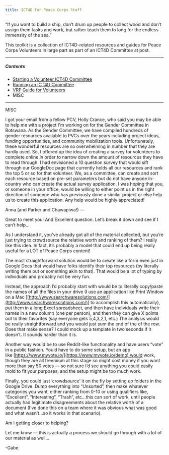 ```yaml
---
title: ICT4D for Peace Corps Staff
---
```


“If you want to build a ship, don’t drum up people to collect wood and don’t assign them tasks and work, but rather teach them to long for the endless immensity of the sea.”


This toolkit is a collection of ICT4D-related resources and guides for Peace Corps Volunteers in large part as part of an ICT4D Committee at post.


	
___



##### Contents

- [Starting a Volunteer ICT4D Committee]()
- [Running an ICT4D Committee]()
- [VRF Guide for Volunteers]()
- MISC


___




MISC



I got your email from a fellow PCV, Holly Crance, who said you may be
able to help me with a project I'm working on for the Gender Committee
in Botswana. As the Gender Committee, we have compiled hundreds of
gender resources available to PVCs over the years including project
ideas, funding opportunities, and community mobilization tools.
Unfortunately, these wonderful resources are so overwhelming in number
that they are hardly used. So, I offered up the idea of creating a
survey for volunteers to complete online in order to narrow down the
amount of resources they have to read through. I had envisioned a 10
question survey that would sift through our GoogleDoc page that
currently holds all our resources and rank the top 5 or so for that
volunteer. We, as a committee, can create and sort each resource based
on pre-set parameters but do not have anyone in-country who can create
the actual survey application. I was hoping that you, or someone in
your office, would be willing to either point us in the right
direction of someone who has previously done a similar project or else
help us to create this application. Any help would be highly
appreciated!



Anna (and Parker and Chawapiwa!) — 

Great to meet you! And Excellent question. Let’s break it down and see if I can’t help…

As I understand it, you’ve already got all of the material collected, but you’re just trying to crowdsource the relative worth and ranking of them? I really like this idea. In fact, it’s probably a model that could end up being really useful for a LOT of Peace Corps content!

The most straightforward solution would be to create like a form even just in Google Docs that would have folks identify their top resources (by literally writing them out or something akin to that). That would be a lot of typing by individuals and probably not be very fun.

Instead, the approach I’d probably start with would be to literally copy/paste the names of all the files in your drive (I use an application like Print Window on a Mac [[http://www.searchwaresolutions.com/](http://www.searchwaresolutions.com/)] to accomplish this automatically), put them in a long Excel spreadsheet, and then have individuals write their names in a new column (one per person), and then they can give X points out to their favorites (say everyone gets 5,4,3,2,1, etc.) The analysis would be really straightforward and you would just sum the end of the of the row. Does that make sense? I could mock up a template in two seconds if it doesn’t. It sounds harder than it is.

Another way would be to use Reddit-like functionality and have users “vote” in a public fashion. You’d have to do some setup, but an app like [https://www.myvote.io/](https://www.myvote.io/demo) would work, though they are all freemium at this stage so might cost money if you want more than say 50 votes — so not sure I’d see anything you could easily mold to fit your purposes, and the setup might be too much work.

Finally, you could just ‘crowdsource’ it on the fly by setting up folders in the Google Drive. Dump everything into “Unsorted”, then make whatever categories you want, either ranking from 0-10 or using qualifiers like, “Excellent”, “Interesting”, “Trash”, etc…this can sort of work, until people actually had legitimate disagreements about the relative worth of a document (I’ve done this on a team where it was obvious what was good and what wasn’t…so it works in that scenario).

Am I getting closer to helping?

Let me know — this is actually a process we should go through with a lot of our material as well…

-Gabe